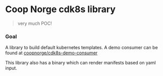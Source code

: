 # Coop Norge cdk8s library

> very much POC!



### Goal

A library to build default kubernetes templates. A demo consumer can be found at [coopnorge/cdk8s-demo-consumer](https://github.com/coopnorge/cdk8s-demo-consumer)

This library also has a binary which can render manifests based on yaml input. 
